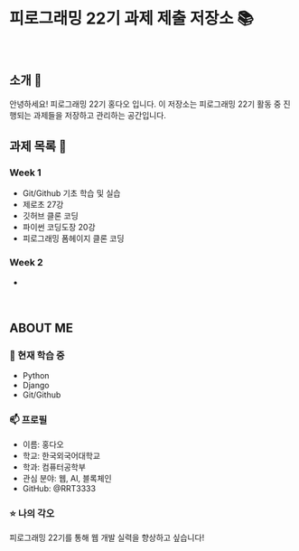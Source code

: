 # 피로그래밍 22기 과제 제출 저장소 📚
<br>

## 소개 🚀
안녕하세요! 피로그래밍 22기 홍다오 입니다.
이 저장소는 피로그래밍 22기 활동 중 진행되는 과제들을 저장하고 관리하는 공간입니다.
<br>

## 과제 목록 📕
### Week 1
- Git/Github 기초 학습 및 실습
- 제로초 27강
- 깃허브 클론 코딩
- 파이썬 코딩도장 20강
- 피로그래밍 폼헤이지 클론 코딩

### Week 2
- 
<br>

## ABOUT ME
### 🌱 현재 학습 중
- Python
- Django
- Git/Github

### 📫 프로필
- 이름: 홍다오
- 학교: 한국외국어대학교
- 학과: 컴퓨터공학부
- 관심 분야: 웹, AI, 블록체인
- GitHub: @RRT3333

### ⭐ 나의 각오
피로그래밍 22기를 통해 웹 개발 실력을 향상하고 싶습니다!
